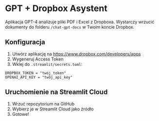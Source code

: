# GPT + Dropbox Asystent

Aplikacja GPT-4 analizuje pliki PDF i Excel z Dropboxa. Wystarczy wrzucić dokumenty do folderu `/chat-gpt-docs` w Twoim koncie Dropbox.

## Konfiguracja

1. Utwórz aplikację na https://www.dropbox.com/developers/apps
2. Wygeneruj Access Token
3. Wklej do `.streamlit/secrets.toml`:
```
DROPBOX_TOKEN = "twój_token"
OPENAI_API_KEY = "twój_api_key"
```

## Uruchomienie na Streamlit Cloud

1. Wrzuć repozytorium na GitHub
2. Wybierz je w Streamlit Cloud jako źródło
3. Gotowe!